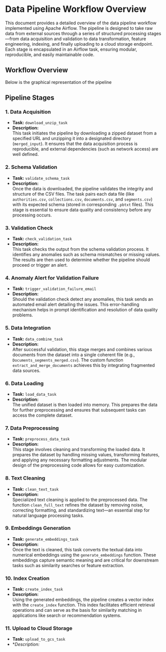 # Data Pipeline Workflow Overview

This document provides a detailed overview of the data pipeline workflow implemented using Apache Airflow. The pipeline is designed to take raw data from external sources through a series of structured processing stages—from data acquisition and validation to data transformation, feature engineering, indexing, and finally uploading to a cloud storage endpoint. Each stage is encapsulated in an Airflow task, ensuring modular, reproducible, and easily maintainable code.

## Workflow Overview

Below is the graphical representation of the pipeline




## Pipeline Stages

### 1. Data Acquisition
- **Task:** `download_unzip_task`
- **Description:**  
  This task initiates the pipeline by downloading a zipped dataset from a specified URL and unzipping it into a designated directory (`merged_input`). It ensures that the data acquisition process is reproducible, and external dependencies (such as network access) are well defined.

### 2. Schema Validation
- **Task:** `validate_schema_task`
- **Description:**  
  Once the data is downloaded, the pipeline validates the integrity and structure of the CSV files. The task pairs each data file (like `authorities.csv`, `collections.csv`, `documents.csv`, and `segments.csv`) with its expected schema (stored in corresponding `.pbtxt` files). This stage is essential to ensure data quality and consistency before any processing occurs.

### 3. Validation Check
- **Task:** `check_validation_task`
- **Description:**  
  This task checks the output from the schema validation process. It identifies any anomalies such as schema mismatches or missing values. The results are then used to determine whether the pipeline should proceed or trigger an alert.

### 4. Anomaly Alert for Validation Failure
- **Task:** `trigger_validation_failure_email`
- **Description:**  
  Should the validation check detect any anomalies, this task sends an automated email alert detailing the issues. This error-handling mechanism helps in prompt identification and resolution of data quality problems.

### 5. Data Integration
- **Task:** `data_combine_task`
- **Description:**  
  After successful validation, this stage merges and combines various documents from the dataset into a single coherent file (e.g., `Documents_segments_merged.csv`). The custom function `extract_and_merge_documents` achieves this by integrating fragmented data sources.

### 6. Data Loading
- **Task:** `load_data_task`
- **Description:**  
  The unified dataset is then loaded into memory. This prepares the data for further preprocessing and ensures that subsequent tasks can access the complete dataset.

### 7. Data Preprocessing
- **Task:** `preprocess_data_task`
- **Description:**  
  This stage involves cleaning and transforming the loaded data. It prepares the dataset by handling missing values, transforming features, and applying any necessary formatting adjustments. The modular design of the preprocessing code allows for easy customization.

### 8. Text Cleaning
- **Task:** `clean_text_task`
- **Description:**  
  Specialized text cleaning is applied to the preprocessed data. The function `clean_full_text` refines the dataset by removing noise, correcting formatting, and standardizing text—an essential step for natural language processing tasks.

### 9. Embeddings Generation
- **Task:** `generate_embeddings_task`
- **Description:**  
  Once the text is cleaned, this task converts the textual data into numerical embeddings using the `generate_embeddings` function. These embeddings capture semantic meaning and are critical for downstream tasks such as similarity searches or feature extraction.

### 10. Index Creation
- **Task:** `create_index_task`
- **Description:**  
  Using the generated embeddings, the pipeline creates a vector index with the `create_index` function. This index facilitates efficient retrieval operations and can serve as the basis for similarity matching in applications like search or recommendation systems.

### 11. Upload to Cloud Storage
- **Task:** `upload_to_gcs_task`
- **Description:*